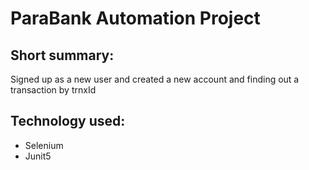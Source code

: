 # ParaBank Automation Project

## Short summary:
Signed up as a new user and created a new account and finding out a transaction by trnxId

## Technology used:
- Selenium
- Junit5

